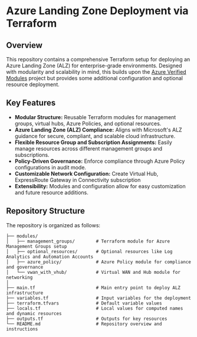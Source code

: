 # Azure Landing Zone Deployment via Terraform

## Overview

This repository contains a comprehensive Terraform setup for deploying an Azure Landing Zone (ALZ) for enterprise-grade environments. Designed with modularity and scalability in mind, this builds upon the [Azure Verified Modules](https://aka.ms/avm) project but provides some additional configuration and optional resource deployment.  

## Key Features

- **Modular Structure:** Reusable Terraform modules for management groups, virtual hubs, Azure Policies, and optional resources.
- **Azure Landing Zone (ALZ) Compliance:** Aligns with Microsoft's ALZ guidance for secure, compliant, and scalable cloud infrastructure.
- **Flexible Resource Group and Subscription Assignments:** Easily manage resources across different management groups and subscriptions.
- **Policy-Driven Governance:** Enforce compliance through Azure Policy configurations in audit mode.
- **Customizable Network Configuration:** Create Virtual Hub, ExpressRoute Gateway in Connectivity subscription
- **Extensibility:** Modules and configuration allow for easy customization and future resource additions.

## Repository Structure

The repository is organized as follows:

```plaintext
├── modules/
│   ├── management_groups/        # Terraform module for Azure Management Groups setup
│   ├── optional_resources/       # Optional resources like Log Analytics and Automation Accounts
│   ├── azure_policy/             # Azure Policy module for compliance and governance
│   └── vwan_with_vhub/           # Virtual WAN and Hub module for networking
│
├── main.tf                       # Main entry point to deploy ALZ infrastructure
├── variables.tf                  # Input variables for the deployment
├── terraform.tfvars              # Default variable values
├── locals.tf                     # Local values for computed names and dynamic resources
├── outputs.tf                    # Outputs for key resources
└── README.md                     # Repository overview and instructions
